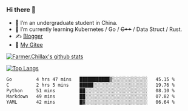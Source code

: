 ### Hi there 👋

- 🔭 I’m an undergraduate student in China.
- 🌱 I’m currently learning Kubernetes / Go / ~~C++~~ / Data Struct / Rust.
- ✍️ [Blogger](https://blog.farmer233.top)
- 🤔 [My Gitee](https://gitee.com/Farmer-chong)


[![Farmer.Chillax's github stats](https://github-readme-stats.vercel.app/api?username=FarmerChillax)](https://github.com/anuraghazra/github-readme-stats)

[![Top Langs](https://github-readme-stats.vercel.app/api/top-langs/?username=FarmerChillax&layout=compact&hide=html,css,javascript)](https://github.com/anuraghazra/github-readme-stats)


<a href="https://wakatime.com/@Farmer"> </a>
          <!--START_SECTION:waka-->

```txt
Go         4 hrs 47 mins   ███████████▒░░░░░░░░░░░░░   45.15 %
C          2 hrs 5 mins    █████░░░░░░░░░░░░░░░░░░░░   19.76 %
Python     51 mins         ██░░░░░░░░░░░░░░░░░░░░░░░   08.10 %
Markdown   49 mins         ██░░░░░░░░░░░░░░░░░░░░░░░   07.82 %
YAML       42 mins         █▓░░░░░░░░░░░░░░░░░░░░░░░   06.64 %
```

<!--END_SECTION:waka-->



<!--
**Farmer-chong/Farmer-chong** is a ✨ _special_ ✨ repository because its `README.md` (this file) appears on your GitHub profile.

Here are some ideas to get you started:

- 🔭 I’m currently working on ...
- 🌱 I’m currently learning ...
- 👯 I’m looking to collaborate on ...
- 🤔 I’m looking for help with ...
- 💬 Ask me about ...
- 📫 How to reach me: ...
- 😄 Pronouns: ...
- ⚡ Fun fact: ...
-->
